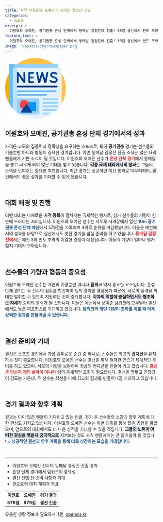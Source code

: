```yaml
---
title: 사격 이원호와 오예진의 동메달 결정전 진출!
categories:
  - 스포츠
excerpt: >
  이원호와 오예진, 공기권총 혼성 단체에서 동메달 결정전에 진출! 30일 결선에서 인도 조와 치열한 한 판 승부가 펼쳐진다. 기대가 모아지는 이들의 도전, 과연 결과는?
feature_text: >
  이원호와 오예진, 공기권총 혼성 단체에서 동메달 결정전에 진출! 30일 결선에서 인도 조와 치열한 한 판 승부가 펼쳐진다. 기대가 모아지는 이들의 도전, 과연 결과는?
image: '/assets/img/newspaper.png'
---
```


<p><img src="/assets/img/newspaper.png" alt="kimp 속보" /></p>

<h2 data-ke-size="size26">이원호와 오예진, 공기권총 혼성 단체 경기에서의 성과</h2>

<p data-ke-size="size16">사격은 고도의 집중력과 정확성을 요구하는 스포츠로, 특히 <b>공기권총</b> 경기는 선수들의 기술뿐만 아니라 협동이 중요한 경기입니다. 이번 동메달 결정전 진출 소식은 많은 사격 팬들에게 기쁜 소식이 될 것입니다. 이원호와 오예진 선수가 <b><span style="color: #ee2323;">혼성 단체 경기</span></b>에서 동메달을 놓고 싸우게 되어 많은 기대를 받고 있습니다. <b><span style="background-color: #21538527;">각종 국제 대회에서의 성과</span></b>는 그들의 노력을 보여주는 중요한 지표입니다. 최근 경기는 성공적인 예선 통과로 마무리되어, 결선에서도 좋은 성과를 기대할 수 있게 됐습니다.</p>

<p data-ke-size="size16">&nbsp;</p>

<h2 data-ke-size="size26">대회 배경 및 진행</h2>

<p data-ke-size="size16">이번 대회는 다채로운 <b>사격 종목</b>이 펼쳐지는 국제적인 행사로, 참가 선수들의 기량이 한눈에 드러나는 자리입니다. 이원호와 오예진 선수는 샤토루 사격장에서 열린 <b><span style="color: #1a5490;">10m 공기권총 혼성 단체 예선</span></b>에서 579점을 기록하며 4위로 순위를 마감했습니다. 이들은 예선에서의 성과를 바탕으로 결선에서도 멋진 경기를 펼칠 준비를 하고 있습니다. <b><span style="color: #ee2323;">동메달 결정전에서</span></b>는 예선 3위 인도 조와의 치열한 경쟁이 예상됩니다. 이들의 기량이 얼마나 펼쳐질지 기대가 모아집니다.</p>

<p data-ke-size="size16">&nbsp;</p>

<h2 data-ke-size="size26">선수들의 기량과 협동의 중요성</h2>

<p data-ke-size="size16">이원호와 오예진 선수는 개인의 기량뿐만 아니라 <b>팀워크</b> 역시 중요한 요소입니다. 혼성 단체 경기는 각 선수의 점수를 합산하여 팀의 결과를 결정짓기 때문에, 서로의 실력을 최대한 발휘할 수 있도록 지원하는 것이 중요합니다. <b><span style="background-color: #21538527;">각자의 역할에 충실하면서도 협조하는 자세</span></b>가 승리의 열쇠가 될 것입니다. 이들은 예선에서 보여준 팀워크에 고무받아 결선에서도 높은 퍼포먼스를 기대하고 있습니다. <b><span style="color: #1a5490;">팀워크와 개인 기량이 조화를 이룰 때 더욱 강력한 결과를 만들어낼 수 있습니다.</span></b></p>

<p data-ke-size="size16">&nbsp;</p>

<h2 data-ke-size="size26">결선 준비와 기대</h2>

<p data-ke-size="size16">결선은 스포츠 경기에서 가장 흥미로운 순간 중 하나로, 선수들은 최고의 <b>컨디션</b>을 유지하는 것이 중요합니다. 이원호와 오예진 선수는 결선을 위해 철저한 연습과 체계적인 준비를 하고 있으며, 서로의 기량을 보완하며 최상의 컨디션을 만들어 가고 있습니다. <b><span style="color: #ee2323;">결선은 단순히 개인 실력이 아니라</span></b> 팀의 총체적인 조화가 필요합니다. 결선을 앞두고 긴장감이 감도는 가운데, 두 선수는 최선을 다해 최고의 결과를 만들어내길 기대하고 있습니다.</p>

<p data-ke-size="size16">&nbsp;</p>

<h2 data-ke-size="size26">경기 결과와 향후 계획</h2>

<p data-ke-size="size16">결과는 이미 많은 팬들이 기다리고 있는 만큼, 경기 후 선수들의 소감과 향후 계획에 대한 관심도 커지고 있습니다. 이원호와 오예진 선수는 이번 대회를 통해 많은 경험을 쌓았으며, 앞으로의 대회에서도 더 나은 성적을 기대할 수 있을 것입니다. <b><span style="background-color: #21538527;">그들의 노력이 어떠한 결실을 맺을지 궁극적으로</span></b> 지켜보는 것도 사격 팬들에게는 큰 즐거움이 될 것입니다. <b><span style="color: #1a5490;">성공적인 결선과 향후 계획을 통해 더욱 성장하는 모습을 기대합니다.</span></b></p>

<p data-ke-size="size16">&nbsp;</p>

<hr>

<ul>
<li>이원호와 오예진 선수의 동메달 결정전 진출 경과</li>
<li>혼성 단체 경기에서 팀워크의 중요성</li>
<li>결선 진행 전 준비 사항과 기대</li>
<li>앞으로의 대회 계획과 목표</li>
</ul>

<table style="width: 100%; border-collapse: collapse;">
<tr>
<td style="text-align: center; height: 17px;"><b>이원호</b></td>
<td style="text-align: center; height: 17px;"><b>오예진</b></td>
<td style="text-align: center; height: 17px;"><b>경기 결과</b></td>
</tr>
<tr>
<td style="text-align: center; height: 17px;"><b>579점</b></td>
<td style="text-align: center; height: 17px;"><b>579점</b></td>
<td style="text-align: center; height: 17px;"><b>결선 진출</b></td>
</tr>
</table>
유용한 생활 정보가 필요하시다면, <a href="https://opensis.kr" rel="dofollow">opensis.kr</a>


